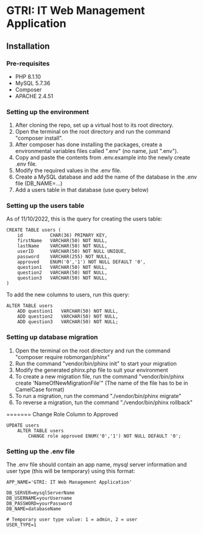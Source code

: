 # GTRI: IT Web Management Application
## Installation
### Pre-requisites
- PHP 8.1.10
- MySQL 5.7.36
- Composer
- APACHE 2.4.51

### Setting up the environment
1. After cloning the repo, set up a virtual host to its root directory.
2. Open the terminal on the root directory and run the command "composer install".
3. After composer has done installing the packages, create a environmental variables files called ".env" (no name, just ".env").
4. Copy and paste the contents from .env.example into the newly create .env file.
5. Modify the required values in the .env file.
6. Create a MySQL database and add the name of the database in the .env file (DB_NAME=...)
7. Add a users table in that database (use query below)

### Setting up the users table
As of 11/10/2022, this is the query for creating the users table:
```
CREATE TABLE users (
    id          CHAR(36) PRIMARY KEY,
    firstName   VARCHAR(50) NOT NULL,
    lastName    VARCHAR(50) NOT NULL,
    userID      VARCHAR(50) NOT NULL UNIQUE,
    password    VARCHAR(255) NOT NULL,
    approved    ENUM('0','1') NOT NULL DEFAULT '0',
    question1   VARCHAR(50) NOT NULL,
    question2   VARCHAR(50) NOT NULL,
    question3   VARCHAR(50) NOT NULL,
)
```
To add the new columns to users, run this query:
```
ALTER TABLE users
    ADD question1   VARCHAR(50) NOT NULL,
    ADD question2   VARCHAR(50) NOT NULL,
    ADD question3   VARCHAR(50) NOT NULL;
```

### Setting up database migration
1. Open the terminal on the root directory and run the command "composer require robmorgan/phinx" 
2. Run the command "vendor/bin/phinx init" to start your migration
3. Modify the generated phinx.php file to suit your environment
4. To create a new migration file, run the command "vendor/bin/phinx create 'NameOfNewMigrationFile'" (The name of the file has to be in CamelCase format)
5. To run a migration, run the command "./vendor/bin/phinx migrate"
6. To reverse a migration, tun the command "./vendor/bin/phinx rollback"

=======
Change Role Column to Approved
```
UPDATE users
    ALTER TABLE users 
        CHANGE role approved ENUM('0','1') NOT NULL DEFAULT '0';
```

### Setting up the .env file
The .env file should contain an app name, mysql server information and user type (this will be temporary) using this format:
```
APP_NAME='GTRI: IT Web Management Application'

DB_SERVER=mysqlServerName
DB_USERNAME=yourUsername
DB_PASSWORD=yourPassword
DB_NAME=databaseName

# Temporary user type value: 1 = admin, 2 = user 
USER_TYPE=1


```
